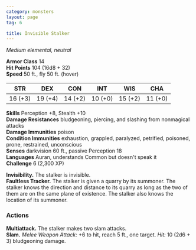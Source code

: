 ```yaml
---
category: monsters
layout: page
tag: 6

title: Invisible Stalker 
---
```

_Medium elemental, neutral_

**Armor Class** 14    
**Hit Points** 104 (16d8 + 32)    
**Speed** 50 ft., fly 50 ft. (hover) 

| STR     | DEX     | CON     | INT     | WIS     | CHA     |
|---------|---------|---------|---------|---------|---------|
| 16 (+3) | 19 (+4) | 14 (+2) | 10 (+0) | 15 (+2) | 11 (+0) |

**Skills** Perception +8, Stealth +10    
**Damage Resistances** bludgeoning, piercing, and slashing from nonmagical attacks    
**Damage Immunities** poison    
**Condition Immunities** exhaustion, grappled, paralyzed, petrified, poisoned, prone, restrained, unconscious    
**Senses** darkvision 60 ft., passive Perception 18    
**Languages** Auran, understands Common but doesn't speak it    
**Challenge** 6 (2,300 XP) 

**Invisibility.** The stalker is invisible.    
**Faultless Tracker.** The stalker is given a quarry by its summoner. The stalker knows the direction and distance to its quarry as long as the two of them are on the same plane of existence. The stalker also knows the location of its summoner. 

### Actions 
**Multiattack.** The stalker makes two slam attacks.    
**Slam.** _Melee Weapon Attack:_ +6 to hit, reach 5 ft., one target. _Hit:_ 10 (2d6 + 3) bludgeoning damage.